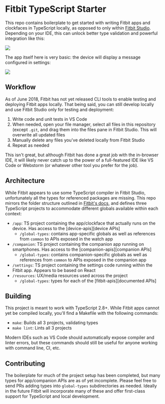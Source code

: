 # Fitbit TypeScript Starter

This repo contains boilerplate to get started with writing Fitbit apps and clockfaces in TypeScript locally, as
opposed to only within [Fitbit Studio][fitbit-studio]. Depending on your IDE, this can unlock better type validation
and powerful integration like this:

![](https://cl.ly/032e401f3I3x/Image%202018-06-16%20at%2010.13.20%20PM.png)

The app itself here is very basic: the device will display a message configured in settings:

![](https://cl.ly/1H3T1Y453k0z/Image%202018-06-16%20at%2010.58.13%20PM.png)

[fitbit-studio]: http://studio.fitbit.com/

## Workflow

As of June 2018, Fitbit has not yet released CLI tools to enable testing and deploying Fitbit apps locally. That
being said, you can still develop locally and use Fitbit Studio only for testing and deployment:

1. Write code and unit tests in VS Code
2. When needed, open your file manager, select all files in this repository (except `.git`, and drag them into the
   files pane in Fitbit Studio. This will overwrite all updated files
3. Manually delete any files you've deleted locally from Fitbit Studio
4. Repeat as needed

This isn't great, but although Fitbit has done a great job with the in-browser IDE, it will likely never catch up to
the power of a full-featured IDE like VS Code or Webstorm (or whatever other tool you prefer for the job).

## Architecture

While Fitbit appears to use some TypeScript compiler in Fitbit Studio, unfortunately all the types for referenced
packages are missing. This repo mirrors the folder structure outlined in [Fitbit's docs][app-architecture], and
defines three TypeScript projects to accommodate different globals available within each context:

- `/app`: TS project containing the app/clockface that actually runs on the device. Has access to the
  [device-apis][device APIs]
  - `/global-types`: contains app-specific globals as well as references from `common` to APIs exposed in the watch
    app
- `/companion`: TS project containing the companion app running on smartphones. Has access to the
  [companion-apis][companion APIs]
  - `/global-types`: contains companion-specific globals as well as references from `common` to APIs exposed in the
    companion app
- `/settings`: TS project containing the settings code running within the Fitbit app. Appears to be based on React
- `/resources`: UX/media resources used across the project
  - `/global-types`: types for each of the [fitbit-apis][documented APIs]

[app-architecture]: https://dev.fitbit.com/build/guides/application/
[fitbit-apis]: https://dev.fitbit.com/build/reference/
[device-apis]: https://dev.fitbit.com/build/reference/device-api/
[companion-apis]: https://dev.fitbit.com/build/reference/companion-api/

## Building

This project is meant to work with TypeScript 2.8+. While Fitbit apps cannot yet be compiled locally, you'll find a
Makefile with the following commands:

- `make`: Builds all 3 projects, validating types
- `make lint`: Lints all 3 projects

Modern IDEs such as VS Code should automatically expose compiler and linter errors, but these commands should still
be useful for anyone working with command line, CI, etc.

## Contributing

The boilerplate for much of the project setup has been completed, but many types for app/companion APIs are as of yet
incomplete. Please feel free to send PRs adding types into `global-types` subdirectories as needed. Ideally in the
future Fitbit will incorporate many of these and offer first-class support for TypeScript and local development.
